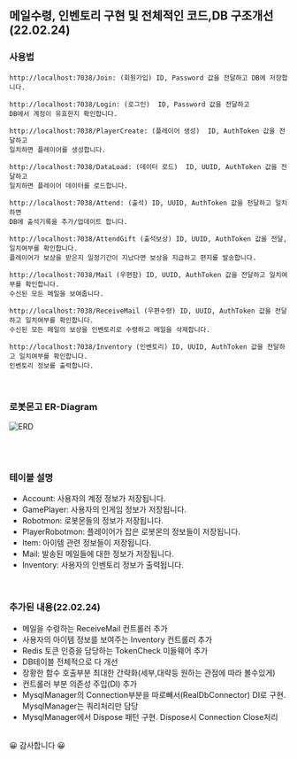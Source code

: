 ## 메일수령, 인벤토리 구현 및 전체적인 코드,DB 구조개선(22.02.24)

### 사용법
```
http://localhost:7038/Join: (회원가입) ID, Password 값을 전달하고 DB에 저장합니다.

http://localhost:7038/Login: (로그인)  ID, Password 값을 전달하고 
DB에서 계정이 유효한지 확인합니다. 

http://localhost:7038/PlayerCreate: (플레이어 생성)  ID, AuthToken 값을 전달하고 
일치하면 플레이어를 생성합니다.

http://localhost:7038/DataLoad: (데이터 로드)  ID, UUID, AuthToken 값을 전달하고 
일치하면 플레이어 데이터를 로드합니다.

http://localhost:7038/Attend: (출석) ID, UUID, AuthToken 값을 전달하고 일치하면 
DB에 출석기록을 추가/업데이트 합니다.

http://localhost:7038/AttendGift (출석보상) ID, UUID, AuthToken 값을 전달, 일치여부를 확인합니다.
플레이어가 보상을 받은지 일정기간이 지났다면 보상을 지급하고 편지를 발송합니다.

http://localhost:7038/Mail (우편함) ID, UUID, AuthToken 값을 전달하고 일치여부를 확인합니다. 
수신된 모든 메일을 보여줍니다.

http://localhost:7038/ReceiveMail (우편수령) ID, UUID, AuthToken 값을 전달하고 일치여부를 확인합니다. 
수신된 모든 메일의 보상을 인벤토리로 수령하고 메일을 삭제합니다.

http://localhost:7038/Inventory (인벤토리) ID, UUID, AuthToken 값을 전달하고 일치여부를 확인합니다. 
인벤토리 정보를 출력합니다.
```
<br/>

### 로봇몬고 ER-Diagram
![ERD](https://user-images.githubusercontent.com/30414979/155471030-5fd43361-61cb-4eb6-ba0f-2b8bb16def21.png)


<br/><br/>
### 테이블 설명
- Account: 사용자의 계정 정보가 저장됩니다.
- GamePlayer: 사용자의 인게임 정보가 저장됩니다.
- Robotmon: 로봇몬들의 정보가 저장됩니다.
- PlayerRobotmon: 플레이어가 잡은 로봇몬의 정보들이 저장됩니다.
- Item: 아이템 관련 정보들이 저장됩니다.
- Mail: 발송된 메일들에 대한 정보가 저장됩니다.
- Inventory: 사용자의 인벤토리 정보가 출력됩니다.
<br/>

### 추가된 내용(22.02.24)
- 메일을 수령하는 ReceiveMail 컨트롤러 추가
- 사용자의 아이템 정보를 보여주는 Inventory 컨트롤러 추가
- Redis 토큰 인증을 담당하는 TokenCheck 미들웨어 추가
- DB테이블 전체적으로 다 개선 
- 장황한 함수 호출부분 최대한 간략화(세부,대략등 원하는 관점에 따라 볼수있게)
- 컨트롤러 부분 의존성 주입(DI) 추가
- MysqlManager의 Connection부분을 따로빼서(RealDbConnector) DI로 구현. MysqlManager는 쿼리처리만 담당
- MysqlManager에서 Dispose 패턴 구현. Dispose시 Connection Close처리 
<br/>
😀 감사합니다 😀      
